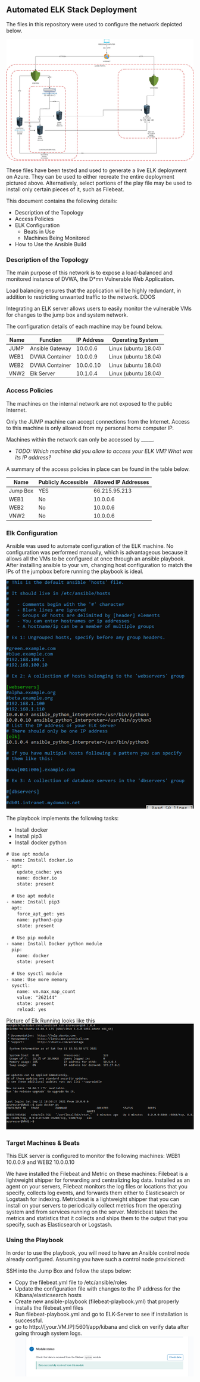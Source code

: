 ## Automated ELK Stack Deployment

The files in this repository were used to configure the network depicted below.

![TODO: Update the path with the name of your diagram](diagram/networkdiagram.jpg)

These files have been tested and used to generate a live ELK deployment on Azure. They can be used to either recreate the entire deployment pictured above. Alternatively, select portions of the play file may be used to install only certain pieces of it, such as Filebeat.

This document contains the following details:
- Description of the Topology
- Access Policies
- ELK Configuration
  - Beats in Use
  - Machines Being Monitored
- How to Use the Ansible Build


### Description of the Topology

The main purpose of this network is to expose a load-balanced and monitored instance of DVWA, the D*mn Vulnerable Web Application.

Load balancing ensures that the application will be highly redundant, in addition to restricting unwanted traffic to the network. DDOS 

Integrating an ELK server allows users to easily monitor the vulnerable VMs for changes to the jump box and system network.


The configuration details of each machine may be found below.

| Name     | Function | IP Address | Operating System |
|----------|----------|------------|------------------|
| JUMP     | Ansible Gateway  | 10.0.0.6   | Linux (ubuntu 18.04)          |
| WEB1      |    DVWA Container      |         10.0.0.9   |       Linux (ubuntu 18.04)           |
| WEB2     |       DVWA Container   |    10.0.0.10        |          Linux (ubuntu 18.04)        |
| VNW2     |       Elk Server   |      10.1.0.4      |           Linux (ubuntu 18.04)       |

### Access Policies

The machines on the internal network are not exposed to the public Internet. 

Only the JUMP machine can accept connections from the Internet. Access to this machine is only allowed from my personal home computer IP.

Machines within the network can only be accessed by _____.
- _TODO: Which machine did you allow to access your ELK VM? What was its IP address?_

A summary of the access policies in place can be found in the table below.

| Name     | Publicly Accessible | Allowed IP Addresses |
|----------|---------------------|----------------------|
| Jump Box | YES              |    66.215.95.213 |
|     WEB1     |      No                |        10.0.0.6              |
|       WEB2   |        No             |          10.0.0.6              |
|      VNW2  |          No           |           10.0.0.6             |

### Elk Configuration

Ansible was used to automate configuration of the ELK machine. No configuration was performed manually, which is advantageous because it allows all the VMs to be configured at once through an ansible playbook. 
After installing ansible to your vm, changing host configuration to match the IPs of the jumpbox before running the playbook is ideal.

![ELK Running](img/editHOSTS.png)

The playbook implements the following tasks:
- Install docker
- Install pip3
- Install docker python
> 
    # Use apt module
    - name: Install docker.io
      apt:
        update_cache: yes
        name: docker.io
        state: present

      # Use apt module
    - name: Install pip3
      apt:
        force_apt_get: yes
        name: python3-pip
        state: present

      # Use pip module
    - name: Install Docker python module
      pip:
        name: docker
        state: present

      # Use sysctl module
    - name: Use more memory
      sysctl:
        name: vm.max_map_count
        value: "262144"
        state: present
        reload: yes
        
Picture of Elk Running looks like this
![ELK Running](img/ensureelkisrunning.PNG)



### Target Machines & Beats
This ELK server is configured to monitor the following machines:
WEB1     10.0.0.9 and WEB2 10.0.0.10

We have installed the Filebeat and Metric on these machines:
Filebeat is a lightweight shipper for forwarding and centralizing log data. Installed as an agent on your servers, Filebeat monitors the log files or locations that you specify, collects log events, and forwards them either to Elasticsearch or Logstash for indexing.
Metricbeat is a lightweight shipper that you can install on your servers to periodically collect metrics from the operating system and from services running on the server. Metricbeat takes the metrics and statistics that it collects and ships them to the output that you specify, such as Elasticsearch or Logstash.


### Using the Playbook
In order to use the playbook, you will need to have an Ansible control node already configured. Assuming you have such a control node provisioned: 

SSH into the Jump Box and follow the steps below:
- Copy the filebeat.yml file to /etc/ansible/roles
- Update the configuration file with changes to the IP address for the Kibana/elasticsearch hosts
- Create new ansible-playbook (filebeat-playbook.yml) that properly installs the filebeat.yml files
- Run filebeat-playbook.yml and go to ELK-Server to see if installation is successful. 
- go to http://[your.VM.IP]:5601/app/kibana and click on verify data after going through system logs.
![KABANA CHECK](img/KABANA.png)
